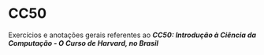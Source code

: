 # CC50
Exercícios e anotações gerais referentes ao ***CC50: Introdução à Ciência da Computação - O Curso de Harvard, no Brasil***
